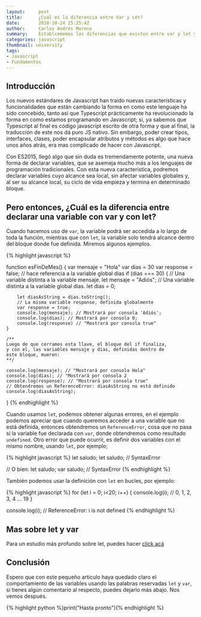 ```yaml
---
layout:     post
title:      ¿Cuál es la diferencia entre Var y Let?
date:       2018-10-24 15:25:42
author:     Carlos Andrés Moreno
summary:    Establcememos las diferencias que existen entre var y let y realizamos ejemplos para comprender e interiorizar.
categories: javascript
thumbnail: university 
tags:
- Javascript
- Fundamentos
---
```


## Introducción

Los nuevos estándares de Javascript han traído nuevas características y funcionalidades que están cambiando la forma en como este lenguaje ha sido concebido, tanto así que Typescript prácticamente ha revolucionado la forma en como estamos programando en Javascript; sí, ya sabemos que Typescript al final es código javascript escrito de otra forma y que al final, la traducción de este nos dá puro JS nativo. Sin embargo, poder crear tipos, interfaces, clases, poder encapsular atributos y métodos es algo que hace unos años atrás, era mas complicado de hacer con Javascript. 

Con ES2015, llegó algo que sin duda es tremendamente potente, una nueva forma de declarar variables, que se asemeja mucho más a los lenguajes de programación tradicionales. Con esta nueva característica, podremos declarar variables cuyo alcance sea local, sin afectar variables globales y, al ser su alcance local, su ciclo de vida empieza y termina en determinado bloque.

## Pero entonces, ¿Cuál es la diferencia entre declarar una variable con var y con let?

Cuando hacemos uso de `var`, la variable podrá ser accedida a lo largo de toda la función, mientras que con `let`, la variable solo tendrá alcance dentro del bloque donde fue definida. Miremos algunos ejemplos.

{% highlight javascript %}

function esFinDeMes() {
    var mensaje = "Hola"
    var dias = 30
    var response = false;
    // hace referencia a la variable global dias
    if (dias === 30) {
        // Una variable distinta a la variable mensaje.
        let mensaje = "Adiós";
        // Una variable distinta a la variable global dias.
        let dias = 0;

        let diasAsString = dias.toString();
        // La misma variable response, definida globalmente
        var response = true;
        console.log(mensaje); // Mostrará por consola 'Adiós';
        console.log(dias); // Mostrará por consola 0;
        console.log(response) // "Mostrará por consola true"
    }

    /**
    Luego de que cerramos esta llave, el bloque del if finaliza, 
    y con el, las variables mensaje y dias, definidas dentro de
    este bloque, mueren:
    **/

    console.log(mensaje); // "Mostrará por consola Hola"
    console.log(dias); // "Mostrará por consola 2
    console.log(response); // "Mostrará por consola true"
    // Obtendremos un ReferenceError: diasAsString no está definido
    console.log(diasAsString);
}
{% endhighlight %}

Cuando usamos `let`, podemos obtener algunas errores, en el ejemplo podemos apreciar que cuando queremos acceder a una variable que no está definida, entonces obtendremos un `ReferenceError`, cosa que no pasa si la variable fue declarada con `var`, donde obtendremos como resultado `undefined`. Otro error que puede ocurrir, es definir dos variables con el mismo nombre, usando `let`, por ejemplo;

{% highlight javascript %}
let saludo;
let saludo; // SyntaxError

// O bien:
let saludo;
var saludo; // SyntaxError
{% endhighlight %}

También podemos usar la definición con `let` en bucles, por ejemplo:

{% highlight javascript %}
for (let i = 0; i<20; i++) {
  console.log(i); // 0, 1, 2, 3, 4 ... 19
}

console.log(i); // ReferenceError: i is not defined
{% endhighlight %}


## Mas sobre let y var

Para un estudio más profundo sobre let, puedes hacer [click acá](https://developer.mozilla.org/es/docs/Web/JavaScript/Referencia/Sentencias/let)

## Conclusión

Espero que con este pequeño articulo haya quedado claro el comportamiento de las variables usando las palabras reservadas `let` y `var`, si tienes algún comentario al respecto, puedes dejarlo más abajo. Nos vemos después. 

{% highlight python %}print("Hasta pronto"){% endhighlight %}


 
